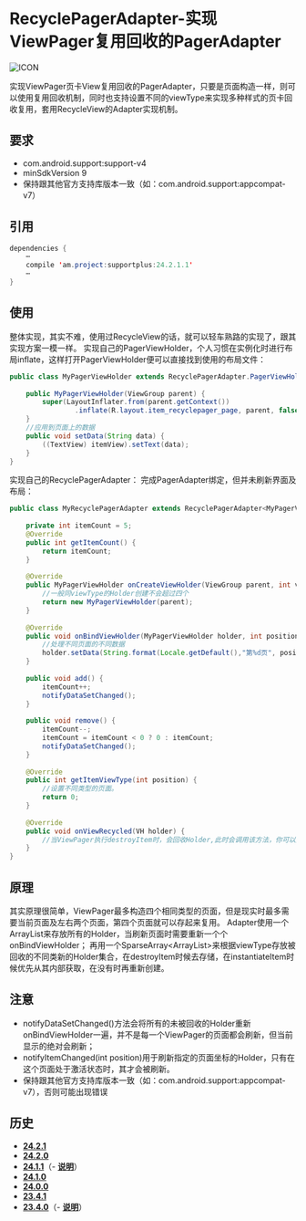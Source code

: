 # RecyclePagerAdapter-实现ViewPager复用回收的PagerAdapter
![ICON](https://github.com/AlexMofer/ProjectX/blob/master/images/icons/recyclepager.png)

实现ViewPager页卡View复用回收的PagerAdapter，只要是页面构造一样，则可以使用复用回收机制，同时也支持设置不同的viewType来实现多种样式的页卡回收复用，套用RecycleView的Adapter实现机制。
## 要求
- com.android.support:support-v4
- minSdkVersion 9
- 保持跟其他官方支持库版本一致（如：com.android.support:appcompat-v7）

## 引用
```java
dependencies {
    ⋯
    compile 'am.project:supportplus:24.2.1.1'
    ⋯
}
```
## 使用
整体实现，其实不难，使用过RecycleView的话，就可以轻车熟路的实现了，跟其实现方案一模一样。
实现自己的PagerViewHolder，个人习惯在实例化时进行布局inflate，这样打开PagerViewHolder便可以直接找到使用的布局文件：
```java
public class MyPagerViewHolder extends RecyclePagerAdapter.PagerViewHolder {
    
    public MyPagerViewHolder(ViewGroup parent) {
        super(LayoutInflater.from(parent.getContext())
                .inflate(R.layout.item_recyclepager_page, parent, false));
    }
    //应用到页面上的数据
    public void setData(String data) {
        ((TextView) itemView).setText(data);
    }
}
```
实现自己的RecyclePagerAdapter：
完成PagerAdapter绑定，但并未刷新界面及布局：
```java
public class MyRecyclePagerAdapter extends RecyclePagerAdapter<MyPagerViewHolder> {
    
    private int itemCount = 5;
    @Override
    public int getItemCount() {
        return itemCount;
    }
    
    @Override
    public MyPagerViewHolder onCreateViewHolder(ViewGroup parent, int viewType) {
        //一般同viewType的Holder创建不会超过四个
        return new MyPagerViewHolder(parent);
    }
    
    @Override
    public void onBindViewHolder(MyPagerViewHolder holder, int position) {
        //处理不同页面的不同数据
        holder.setData(String.format(Locale.getDefault(),"第%d页", position + 1));
    }
    
    public void add() {
        itemCount++;
        notifyDataSetChanged();
    }
    
    public void remove() {
        itemCount--;
        itemCount = itemCount < 0 ? 0 : itemCount;
        notifyDataSetChanged();
    }
    
    @Override
    public int getItemViewType(int position) {
        //设置不同类型的页面。
        return 0;
    }
    
    @Override
    public void onViewRecycled(VH holder) {
        //当ViewPager执行destroyItem时，会回收Holder,此时会调用该方法，你可以重写该方法实现你要的效果
    }
}
```
## 原理
其实原理很简单，ViewPager最多构造四个相同类型的页面，但是现实时最多需要当前页面及左右两个页面，第四个页面就可以存起来复用。
Adapter使用一个ArrayList<VH>来存放所有的Holder，当刷新页面时需要重新一个个onBindViewHolder；
再用一个SparseArray<ArrayList<VH>>来根据viewType存放被回收的不同类新的Holder集合，在destroyItem时候去存储，在instantiateItem时候优先从其内部获取，在没有时再重新创建。

## 注意
- notifyDataSetChanged()方法会将所有的未被回收的Holder重新onBindViewHolder一遍，并不是每一个ViewPager的页面都会刷新，但当前显示的绝对会刷新；
- notifyItemChanged(int position)用于刷新指定的页面坐标的Holder，只有在这个页面处于激活状态时，其才会被刷新。
- 保持跟其他官方支持库版本一致（如：com.android.support:appcompat-v7），否则可能出现错误

## 历史
- [**24.2.1**](https://bintray.com/alexmofer/maven/SupportPlus/24.2.1)
- [**24.2.0**](https://bintray.com/alexmofer/maven/SupportPlus/24.2.0)
- [**24.1.1**](https://bintray.com/alexmofer/maven/SupportPlus/24.1.1)（- [**说明**](https://github.com/AlexMofer/ProjectX/tree/master/supportplus/history/24.1.1)）
- [**24.1.0**](https://bintray.com/alexmofer/maven/SupportPlus/24.1.0)
- [**24.0.0**](https://bintray.com/alexmofer/maven/SupportPlus/24.0.0)
- [**23.4.1**](https://bintray.com/alexmofer/maven/SupportPlus/23.4.1)
- [**23.4.0**](https://bintray.com/alexmofer/maven/SupportPlus/23.4.0)（- [**说明**](https://github.com/AlexMofer/ProjectX/tree/master/supportplus/history/23.4.0)）
